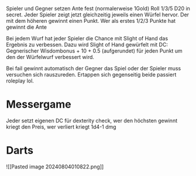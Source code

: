 
Spieler und Gegner setzen Ante fest (normalerweise 1Gold)
Roll 1/3/5 D20 in secret.
Jeder Spieler zeigt jetzt gleichzeitig jeweils einen Würfel hervor. Der mit dem höheren gewinnt einen Punkt. Wer als erstes 1/2/3 Punkte hat gewinnt die Ante

Bei jedem Wurf hat jeder Spieler die Chance mit Slight of Hand das Ergebnis zu verbessen. Dazu wird Slight of Hand gewürfelt mit DC: Gegnerischer Wisdombonus + 10 + 0.5 (aufgerundet) für jeden Punkt um den der Würfelwurf verbessert wird.

Bei fail gewinnt automatisch der Gegner das Spiel oder der Spieler muss versuchen sich rauszureden.
Ertappen sich gegenseitig beide passiert roleplay lol.

# Messergame

Jeder setzt eigenen DC für dexterity check, wer den höchsten gewinnt kriegt den Preis, wer verliert kriegt 1d4-1 dmg

# Darts

![[Pasted image 20240804010822.png]]
